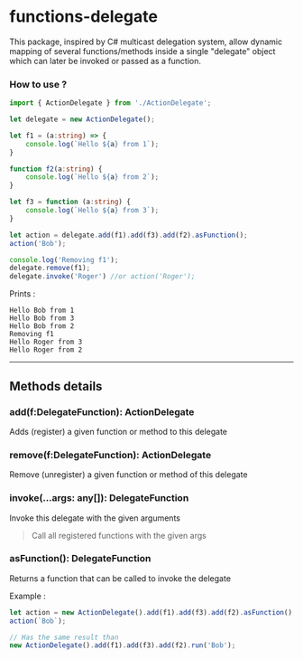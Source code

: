 # functions-delegate

This package, inspired by C# multicast delegation system, allow dynamic mapping of several
functions/methods inside a single "delegate" object which can later be invoked or passed as a function.

### How to use ?

```ts
import { ActionDelegate } from './ActionDelegate';

let delegate = new ActionDelegate();

let f1 = (a:string) => {
    console.log(`Hello ${a} from 1`);
}

function f2(a:string) {
    console.log(`Hello ${a} from 2`);
}

let f3 = function (a:string) {
    console.log(`Hello ${a} from 3`);
}

let action = delegate.add(f1).add(f3).add(f2).asFunction();
action('Bob');

console.log('Removing f1');
delegate.remove(f1);
delegate.invoke('Roger') //or action('Roger');
```

Prints :
```
Hello Bob from 1
Hello Bob from 3
Hello Bob from 2
Removing f1
Hello Roger from 3
Hello Roger from 2
```

***

## Methods details

### add(f:DelegateFunction): ActionDelegate

Adds (register) a given function or method to this delegate

### remove(f:DelegateFunction): ActionDelegate

Remove (unregister) a given function or method of this delegate

### invoke(...args: any[]): DelegateFunction

Invoke this delegate with the given arguments

> Call all registered functions with the given args

### asFunction(): DelegateFunction

Returns a function that can be called to invoke the delegate

Example : 

```ts
let action = new ActionDelegate().add(f1).add(f3).add(f2).asFunction();
action(`Bob`);

// Has the same result than
new ActionDelegate().add(f1).add(f3).add(f2).run('Bob');
```